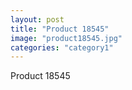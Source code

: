 ```yaml
---
layout: post
title: "Product 18545"
image: "product18545.jpg"
categories: "category1"
---
```

Product 18545
